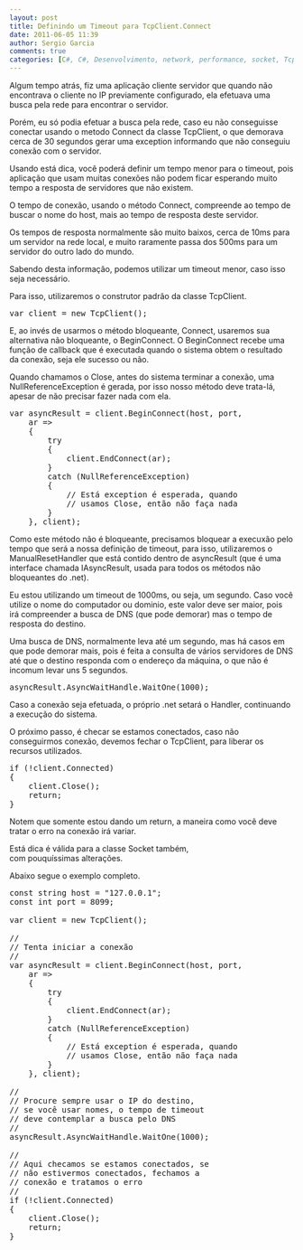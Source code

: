```yaml
---
layout: post
title: Definindo um Timeout para TcpClient.Connect
date: 2011-06-05 11:39
author: Sergio Garcia
comments: true
categories: [C#, C#, Desenvolvimento, network, performance, socket, TcpClient]
---
```

Algum tempo atrás, fiz uma aplicação cliente servidor que quando não encontrava o cliente no IP previamente configurado, ela efetuava uma busca pela rede para encontrar o servidor.

Porém, eu só podia efetuar a busca pela rede, caso eu não conseguisse conectar usando o metodo Connect da classe TcpClient, o que demorava cerca de 30 segundos gerar uma exception informando que não conseguiu conexão com o servidor.

Usando está dica, você poderá definir um tempo menor para o timeout, pois aplicação que usam muitas conexões não podem ficar esperando muito tempo a resposta de servidores que não existem.

<!--more-->

O tempo de conexão, usando o método Connect, compreende ao tempo de buscar o nome do host, mais ao tempo de resposta deste servidor.

Os tempos de resposta normalmente são muito baixos, cerca de 10ms para um servidor na rede local, e muito raramente passa dos 500ms para um servidor do outro lado do mundo.

Sabendo desta informação, podemos utilizar um timeout menor, caso isso seja necessário.

Para isso, utilizaremos o construtor padrão da classe TcpClient.
<pre lang="csharp">var client = new TcpClient();</pre>
E, ao invés de usarmos o método bloqueante, Connect, usaremos sua alternativa não bloqueante, o BeginConnect. O BeginConnect recebe uma função de callback que é executada quando o sistema obtem o resultado da conexão, seja ele sucesso ou não.

Quando chamamos o Close, antes do sistema terminar a conexão, uma NullReferenceException é gerada, por isso nosso método deve trata-lá, apesar de não precisar fazer nada com ela.
<pre lang="csharp">var asyncResult = client.BeginConnect(host, port,
    ar =&gt;
    {
        try
        {
            client.EndConnect(ar);
        }
        catch (NullReferenceException)
        {
            // Está exception é esperada, quando
            // usamos Close, então não faça nada
        }
    }, client);</pre>
Como este método não é bloqueante, precisamos bloquear a execuxão pelo tempo que será a nossa definição de timeout, para isso, utilizaremos o ManualResetHandler que está contido dentro de asyncResult (que é uma interface chamada IAsyncResult, usada para todos os métodos não bloqueantes do .net).

Eu estou utilizando um timeout de 1000ms, ou seja, um segundo. Caso você utilize o nome do computador ou dominio, este valor deve ser maior, pois irá compreender a busca de DNS (que pode demorar) mas o tempo de resposta do destino.

Uma busca de DNS, normalmente leva até um segundo, mas há casos em que pode demorar mais, pois é feita a consulta de vários servidores de DNS até que o destino responda com o endereço da máquina, o que não é incomum levar uns 5 segundos.
<pre lang="csharp">asyncResult.AsyncWaitHandle.WaitOne(1000);</pre>
Caso a conexão seja efetuada, o próprio .net setará o Handler, continuando a execução do sistema.

O próximo passo, é checar se estamos conectados, caso não conseguirmos conexão, devemos fechar o TcpClient, para liberar os recursos utilizados.
<pre lang="csharp">if (!client.Connected)
{
    client.Close();
    return;
}</pre>
Notem que somente estou dando um return, a maneira como você deve tratar o erro na conexão irá variar.

Está dica é válida para a classe Socket também, com pouquíssimas alterações.

Abaixo segue o exemplo completo.
<pre lang="csharp">const string host = "127.0.0.1";
const int port = 8099;

var client = new TcpClient();

//
// Tenta iniciar a conexão
//
var asyncResult = client.BeginConnect(host, port,
    ar =&gt;
    {
        try
        {
            client.EndConnect(ar);
        }
        catch (NullReferenceException)
        {
            // Está exception é esperada, quando
            // usamos Close, então não faça nada
        }
    }, client);

//
// Procure sempre usar o IP do destino,
// se você usar nomes, o tempo de timeout
// deve contemplar a busca pelo DNS
//
asyncResult.AsyncWaitHandle.WaitOne(1000);

//
// Aqui checamos se estamos conectados, se
// não estivermos conectados, fechamos a
// conexão e tratamos o erro
//
if (!client.Connected)
{
    client.Close();
    return;
}</pre>
